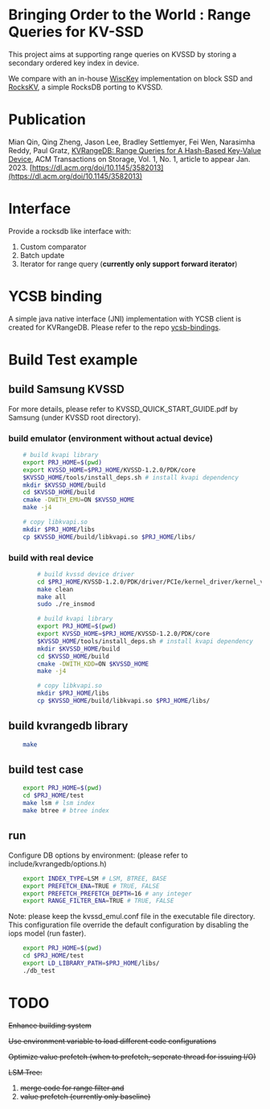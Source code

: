 # Bringing Order to the World : Range Queries for KV-SSD

This project aims at supporting range queries on KVSSD by storing a secondary ordered key index in device.

We compare with an in-house [WiscKey][wisckey repo] implementation on block SSD and [RocksKV][rockskv repo], a simple RocksDB porting to KVSSD.

# Publication
Mian Qin, Qing Zheng, Jason Lee, Bradley Settlemyer, Fei Wen, Narasimha Reddy, Paul Gratz, [KVRangeDB: Range Queries for A Hash-Based Key-Value Device](https://drive.google.com/file/d/1iDKdrF8HWRRjsbWnnm-QK2x9UMxddEoD/view?usp=share_link), ACM Transactions on Storage, Vol. 1, No. 1, article to appear Jan. 2023. [https://dl.acm.org/doi/10.1145/3582013](https://dl.acm.org/doi/10.1145/3582013)

# Interface

Provide a rocksdb like interface with:
1. Custom comparator
2. Batch update
3. Iterator for range query (**currently only support forward iterator**)

# YCSB binding

A simple java native interface (JNI) implementation with YCSB client is created for KVRangeDB. Please refer to the repo [ycsb-bindings][ycsb-bindings repo].

# Build Test example

## build Samsung KVSSD

For more details, please refer to KVSSD_QUICK_START_GUIDE.pdf by Samsung (under KVSSD root directory).

### build emulator (environment without actual device)

```bash
	# build kvapi library
	export PRJ_HOME=$(pwd)
	export KVSSD_HOME=$PRJ_HOME/KVSSD-1.2.0/PDK/core
	$KVSSD_HOME/tools/install_deps.sh # install kvapi dependency
	mkdir $KVSSD_HOME/build
	cd $KVSSD_HOME/build
	cmake -DWITH_EMU=ON $KVSSD_HOME
	make -j4

	# copy libkvapi.so
	mkdir $PRJ_HOME/libs
	cp $KVSSD_HOME/build/libkvapi.so $PRJ_HOME/libs/
```

### build with real device

```bash
        # build kvssd device driver
        cd $PRJ_HOME/KVSSD-1.2.0/PDK/driver/PCIe/kernel_driver/kernel_v<version>/
        make clean
        make all
        sudo ./re_insmod

        # build kvapi library
        export PRJ_HOME=$(pwd)
        export KVSSD_HOME=$PRJ_HOME/KVSSD-1.2.0/PDK/core
        $KVSSD_HOME/tools/install_deps.sh # install kvapi dependency
        mkdir $KVSSD_HOME/build
        cd $KVSSD_HOME/build
        cmake -DWITH_KDD=ON $KVSSD_HOME
        make -j4

        # copy libkvapi.so
        mkdir $PRJ_HOME/libs
        cp $KVSSD_HOME/build/libkvapi.so $PRJ_HOME/libs/
```

## build kvrangedb library

```bash
	make
```

## build test case

```bash
	export PRJ_HOME=$(pwd)
	cd $PRJ_HOME/test
	make lsm # lsm index
	make btree # btree index
```

## run

Configure DB options by environment: (please refer to include/kvrangedb/options.h)
```bash
	export INDEX_TYPE=LSM # LSM, BTREE, BASE
	export PREFETCH_ENA=TRUE # TRUE, FALSE
	export PREFETCH_PREFETCH_DEPTH=16 # any integer
	export RANGE_FILTER_ENA=TRUE # TRUE, FALSE
```

Note: please keep the kvssd_emul.conf file in the executable file directory. This configuration file override the default configuration by disabling the iops model (run faster).

```bash
	export PRJ_HOME=$(pwd)
	cd $PRJ_HOME/test
	export LD_LIBRARY_PATH=$PRJ_HOME/libs/
	./db_test
```

# TODO

<del>Enhance building system</del>

<del>Use environment variable to load different code configurations</del>

<del>Optimize value prefetch (when to prefetch, seperate thread for issuing I/O)</del>

<del>LSM Tree:</del>
1. <del>merge code for range filter and</del>
2. <del>value prefetch (currently only baseline)</del>



[wisckey repo]:https://github.com/celery1124/wisckey
[rockskv repo]:https://github.com/celery1124/rockskv
[ycsb-bindings repo]:https://github.com/celery1124/ycsb-bindings
